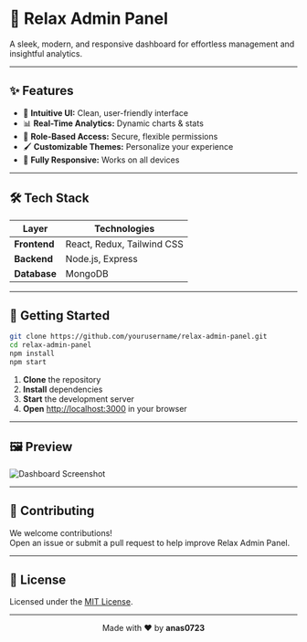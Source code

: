 # 🌿 Relax Admin Panel

A sleek, modern, and responsive dashboard for effortless management and insightful analytics.

---

## ✨ Features

- 🎨 **Intuitive UI:** Clean, user-friendly interface
- 📊 **Real-Time Analytics:** Dynamic charts & stats
- 🔐 **Role-Based Access:** Secure, flexible permissions
- 🖌️ **Customizable Themes:** Personalize your experience
- 📱 **Fully Responsive:** Works on all devices

---

## 🛠️ Tech Stack

| Layer      | Technologies                |
|------------|----------------------------|
| **Frontend** | React, Redux, Tailwind CSS |
| **Backend**  | Node.js, Express           |
| **Database** | MongoDB                    |

---

## 🚀 Getting Started

```bash
git clone https://github.com/yourusername/relax-admin-panel.git
cd relax-admin-panel
npm install
npm start
```

1. **Clone** the repository  
2. **Install** dependencies  
3. **Start** the development server  
4. **Open** [http://localhost:3000](http://localhost:3000) in your browser

---

## 🖼️ Preview

![Dashboard Screenshot](./assets/dashboard.png)

---

## 🤝 Contributing

We welcome contributions!  
Open an issue or submit a pull request to help improve Relax Admin Panel.

---

## 📄 License

Licensed under the [MIT License](LICENSE).

---

<p align="center">
    Made with ❤️ by <b>anas0723</b>
</p>